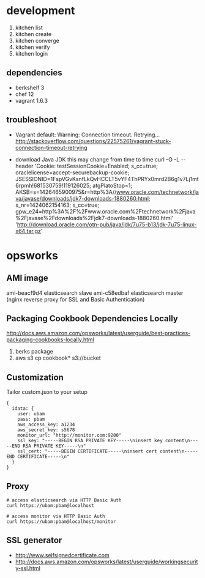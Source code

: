 # development

1. kitchen list
1. kitchen create
1. kitchen converge
1. kitchen verify
1. kitchen login

## dependencies

- berkshelf 3
- chef 12
- vagrant 1.6.3

## troubleshoot

- Vagrant
  default: Warning: Connection timeout. Retrying...
  http://stackoverflow.com/questions/22575261/vagrant-stuck-connection-timeout-retrying

- download Java JDK
  this may change from time to time
  curl -O -L --header 'Cookie: testSessionCookie=Enabled; s_cc=true; oraclelicense=accept-securebackup-cookie; JSESSIONID=1FspVGvKsnfLkQvHCCLT5vYF4ThPRYx0mrd2B6g1v7Lj1mt6rpmh!681530759!119126025; atgPlatoStop=1; AKSB=s=1426465900975&r=http%3A//www.oracle.com/technetwork/java/javase/downloads/jdk7-downloads-1880260.html; s_nr=1424062154163; s_cc=true; gpw_e24=http%3A%2F%2Fwww.oracle.com%2Ftechnetwork%2Fjava%2Fjavase%2Fdownloads%2Fjdk7-downloads-1880260.html' 'http://download.oracle.com/otn-pub/java/jdk/7u75-b13/jdk-7u75-linux-x64.tar.gz'

# opsworks

## AMI image

ami-beacf9d4  elasticsearch slave
ami-c58edbaf  elasticsearch master (nginx reverse proxy for SSL and Basic Authentication)

## Packaging Cookbook Dependencies Locally

http://docs.aws.amazon.com/opsworks/latest/userguide/best-practices-packaging-cookbooks-locally.html

1. berks package
1. aws s3 cp cookbook* s3://bucket

## Customization

Tailor custom.json to your setup

    {
      idata: {
        user: ubam
        pass: pbam
        aws_access_key: a1234
        aws_secret_key: s5678
        monitor_url: "http://monitor.com:9200"
        ssl_key: "-----BEGIN RSA PRIVATE KEY-----\ninsert key content\n-----END RSA PRIVATE KEY-----\n"
        ssl_cert: "-----BEGIN CERTIFICATE-----\ninsert cert content\n-----END CERTIFICATE-----\n"
      }
    }

## Proxy

    # access elasticsearch via HTTP Basic Auth
    curl https://ubam:pbam@localhost

    # access monitor via HTTP Basic Auth
    curl https://ubam:pbam@localhost/monitor

## SSL generator

- http://www.selfsignedcertificate.com
- http://docs.aws.amazon.com/opsworks/latest/userguide/workingsecurity-ssl.html
